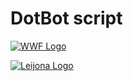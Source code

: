 # DotBot script


[![WWF Logo](https://img.youtube.com/vi/V34DlQ4FXSg/0.jpg)](https://www.youtube.com/watch?v=V34DlQ4FXSg)

[![Leijona Logo](https://img.youtube.com/vi/4xoD6U100zQ/0.jpg)](https://www.youtube.com/watch?v=4xoD6U100zQ)
